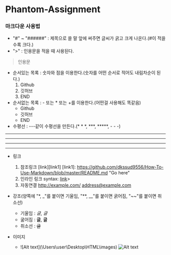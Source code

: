 # Phantom-Assignment

### 마크다운 사용법
- "#" ~ "######" : 제목으로 쓸 말 앞에 써주면 글씨가 굵고 크게 나온다.(#이 적을수록 크다.)
- ">" : 인용문을 적을 때 사용된다.
> 인용문
- 순서있는 목록 : 숫자와 점을 이용한다.(숫자를 어떤 순서로 적어도 내림차순이 된다.)
    1. Github
    2. 깃허브
    3. END
- 순서없는 목록 : - 또는 * 또는 +를 이용한다.(어떤걸 사용해도 똑같음)
    - Github
    * 깃허브
    + END
- 수평선 : ---같이 수평선을 만든다.(* * *, ***, *****, - - -)
***
* * *
*****
- - -
- 링크
    1. 참조링크
  [link][link1]
  [link1]: https://github.com/dkssud9556/How-To-Use-Markdown/blob/master/README.md "Go here"
    2. 인라인 링크
  syntax: [link](https://github.com/dkssud9556/How-To-Use-Markdown/blob/master/README.md)>
    3. 자동연결
  <http://example.com/>
  <address@example.com>
- 강조(양쪽에 "*, _"를 붙이면 기울임, "**, __"를 붙이면 굵어짐, "~~"를 붙이면 취소선)
    + 기울임 : *글*, _글_
    + 굶어짐 : **글**, __글__
    + 취소선 : ~~글~~
  
- 이미지
    - ![Alt text](\Users\user\Desktop\HTML\images\)
      ![Alt text](C:\Users\user\Desktop\HTML\images\watch.jpg "Watchsmallclock")
   
